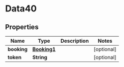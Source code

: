 

# Data40


## Properties

Name | Type | Description | Notes
------------ | ------------- | ------------- | -------------
**booking** | [**Booking1**](Booking1.md) |  |  [optional]
**token** | **String** |  |  [optional]




